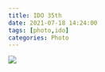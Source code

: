 ```yaml
---
title: IDO 35th
date: 2021-07-18 14:24:00
tags: [photo,ido]
categories: Photo
---
```

<img src="https://sadness96.github.io/images/blog/photo-Ido35/ido35logo.jpg"/>

<!-- more -->
<ul class="grid effect-1" id="grid">

</ul>

<link rel="stylesheet" type="text/css" href="/blog/lib/masonry/default.css" />
<link rel="stylesheet" type="text/css" href="/blog/lib/masonry/component.css" />
<script src="https://cdn.bootcss.com/jquery/3.4.1/jquery.min.js"></script>
<script src="/blog/lib/masonry/modernizr.custom.js"></script>
<script src="/blog/lib/masonry/masonry.pkgd.min.js"></script>
<script src="/blog/lib/masonry/imagesloaded.pkgd.min.js"></script>
<script src="/blog/lib/masonry/classie.js"></script>
<script src="/blog/lib/masonry/AnimOnScroll.js"></script>
<script src="/blog/lib/masonry/ImgPreview.js"></script>

<script>
    var vOssPath = 'https://sadness.oss-cn-beijing.aliyuncs.com/';
    var vOssProcess = '?x-oss-process=image/resize,m_lfit,w_348';
    var vPhotos = [
        'images/photo-Ido35/554A0541.jpg',
        'images/photo-Ido35/554A0557.jpg',
        'images/photo-Ido35/554A0565.jpg',
        'images/photo-Ido35/554A0570.jpg',
        'images/photo-Ido35/554A0585.jpg',
        'images/photo-Ido35/554A0590.jpg',
        'images/photo-Ido35/554A0612.jpg',
        'images/photo-Ido35/554A0645.jpg',
        'images/photo-Ido35/554A0652.jpg',
        'images/photo-Ido35/554A0665.jpg',
        'images/photo-Ido35/554A0670.jpg',
        'images/photo-Ido35/554A0672.jpg'
    ];
    vPhotos.forEach(element => {
        $("#grid").append('<li><img class="photo" src="' + vOssPath + element + vOssProcess + '" alt="' + vOssPath + element + '" style="cursor: pointer;"></li>');
    });

    new AnimOnScroll(document.getElementById('grid'), {
        minDuration : 0.4,
        maxDuration : 0.7,
        viewportFactor : 0.2
    });
    
    $(function(){  
        $(".photo").click(function(){  
            imgShow("#outerdiv", "#innerdiv", "#bigimg", $(this));
        });  
    });  
</script>